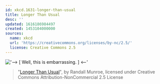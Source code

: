 ```yaml
---
id: xkcd.1631-longer-than-usual
title: Longer Than Usual
desc: ''
updated: 1616186984497
created: 1453104000000
sources:
  name: xkcd
  url: 'https://creativecommons.org/licenses/by-nc/2.5/'
  license: Creative Commons 2.5
---
```

!['--> \[ Well, this is embarrassing. \] <--'](https://imgs.xkcd.com/comics/longer_than_usual.png)
> "[Longer Than Usual](https://xkcd.com/1631/)", by Randall Munroe, licensed under Creative Commons Attribution-NonCommercial 2.5 License
